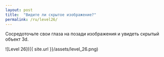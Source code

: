 ```yaml
---
layout: post
title:  "Видите ли скрытое изображение?"
permalink: /ru/level26/
---
```

Сосредоточьте свои глаза на позади изображения и увидеть скрытый объект 3d.

![Level 26]({{ site.url }}/assets/level_26.png)